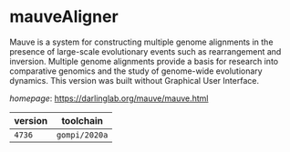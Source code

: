 # mauveAligner

Mauve is a system for constructing multiple genome alignments in the presence of large-scale evolutionary events such as rearrangement and inversion. Multiple genome alignments provide a basis for research into comparative genomics and the study of genome-wide evolutionary dynamics. This version was built without Graphical User Interface.

*homepage*: <https://darlinglab.org/mauve/mauve.html>

version | toolchain
--------|----------
``4736`` | ``gompi/2020a``
